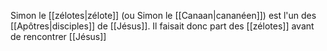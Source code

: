 Simon le [[zélotes|zélote]] (ou Simon le [[Canaan|cananéen]]) est l'un des [[Apôtres|disciples]] de [[Jésus]].
Il faisait donc part des [[zélotes]] avant de rencontrer [[Jésus]]